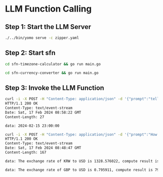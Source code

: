 # LLM Function Calling

## Step 1: Start the LLM Server

```bash
./../bin/yomo serve -c zipper.yaml
```

## Step 2: Start sfn

```bash
cd sfn-timezone-calculator && go run main.go
```

```bash
cd sfn-currency-converter && go run main.go
```

## Step 3: Invoke the LLM Function

```bash
curl -i -X POST -H "Content-Type: application/json" -d '{"prompt":"tell me the time in Singapore, based on the time provided: Thursday, February 15th, 2024 7:00am to 8:00am (UTC-08:00) Pacific Time"}' http://127.0.0.1:8000/invoke
HTTP/1.1 200 OK
Content-Type: text/event-stream
Date: Sat, 17 Feb 2024 08:58:22 GMT
Content-Length: 27

data: 2024-02-15 23:00:00
```

```bash
curl -i -X POST -H "Content-Type: application/json" -d '{"prompt":"How much is 100 US dollar in Korea and UK currency"}' http://127.0.0.1:8000/invoke
HTTP/1.1 200 OK
Content-Type: text/event-stream
Date: Sat, 17 Feb 2024 08:48:47 GMT
Content-Length: 167

data: The exchange rate of KRW to USD is 1328.576022, compute result is 132857.602200

data: The exchange rate of GBP to USD is 0.795911, compute result is 79.591100
```
